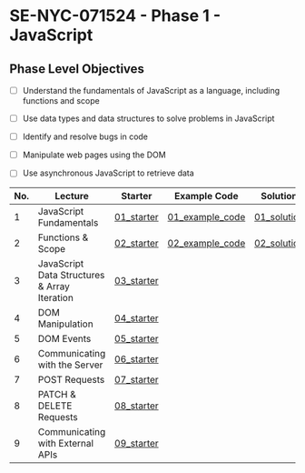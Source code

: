 # SE-NYC-071524 - Phase 1 - JavaScript
## Phase Level Objectives
- [ ] Understand the fundamentals of JavaScript as a language, including functions and scope
- [ ] Use data types and data structures to solve problems in JavaScript
- [ ] Identify and resolve bugs in code
- [ ] Manipulate web pages using the DOM
- [ ] Use asynchronous JavaScript to retrieve data


|No. | Lecture                          | Starter 	| Example Code 	| Solution 	|
|----|------------------------------	|:-----:	|--------	|---------	|
|1 | JavaScript Fundamentals                      |[01_starter](https://github.com/RikkuX491/SE-NYC-071524-Phase-1/tree/01_starter)|[01_example_code](https://github.com/RikkuX491/SE-NYC-071524-Phase-1/tree/01_example_code)|[01_solution](https://github.com/RikkuX491/SE-NYC-071524-Phase-1/tree/01_solution)|
|2 | Functions & Scope                	          |[02_starter](https://github.com/RikkuX491/SE-NYC-071524-Phase-1/tree/02_starter)|[02_example_code](https://github.com/RikkuX491/SE-NYC-071524-Phase-1/tree/02_example_code)|[02_solution](https://github.com/RikkuX491/SE-NYC-071524-Phase-1/tree/02_solution)|
|3 | JavaScript Data Structures & Array Iteration |[03_starter](https://github.com/RikkuX491/SE-NYC-071524-Phase-1/tree/03_starter)|||
|4 | DOM Manipulation                 	          |[04_starter](https://github.com/RikkuX491/SE-NYC-071524-Phase-1/tree/04_starter)|||
|5 | DOM Events                       	          |[05_starter](https://github.com/RikkuX491/SE-NYC-071524-Phase-1/tree/05_starter)|||
|6 | Communicating with the Server    	          |[06_starter](https://github.com/RikkuX491/SE-NYC-071524-Phase-1/tree/06_starter)|||
|7 | POST Requests                    	          |[07_starter](https://github.com/RikkuX491/SE-NYC-071524-Phase-1/tree/07_starter)|||
|8 | PATCH & DELETE Requests          	          |[08_starter](https://github.com/RikkuX491/SE-NYC-071524-Phase-1/tree/08_starter)|||
|9 | Communicating with External APIs 	          |[09_starter](https://github.com/RikkuX491/SE-NYC-071524-Phase-1/tree/09_starter)|||